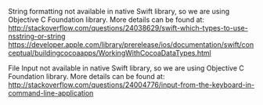 String formatting not available in native Swift library, so we are using Objective C Foundation library.
More details can be found at:
http://stackoverflow.com/questions/24038629/swift-which-types-to-use-nsstring-or-string
https://developer.apple.com/library/prerelease/ios/documentation/swift/conceptual/buildingcocoaapps/WorkingWithCocoaDataTypes.html

File Input not available in native Swift library, so we are using Objective C Foundation library.
More details can be found at:
http://stackoverflow.com/questions/24004776/input-from-the-keyboard-in-command-line-application
